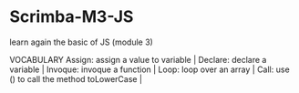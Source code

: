# Scrimba-M3-JS
 learn again the basic of JS (module 3)


VOCABULARY
Assign: assign a value to variable | 
Declare: declare a variable | 
Invoque: invoque a function | 
Loop: loop over an array | 
Call: use () to call the method toLowerCase | 
